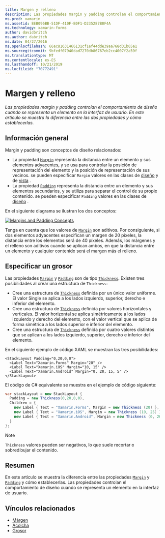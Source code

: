 ```yaml
---
title: Margen y relleno
description: Las propiedades margin y padding controlan el comportamiento de diseño cuando se representa un elemento en la interfaz de usuario. En este artículo se muestra la diferencia entre las dos propiedades y cómo establecerlas.
ms.prod: xamarin
ms.assetid: BEB096BB-51DF-410F-B0F1-D235287B0F4A
ms.technology: xamarin-forms
author: davidbritch
ms.author: dabritch
ms.date: 04/27/2016
ms.openlocfilehash: 66ac81631466131cf1ef44dde39aa768d31b65a1
ms.sourcegitcommit: 9bfedf07940dad7270db86767eb2cc4007f2a59f
ms.translationtype: MT
ms.contentlocale: es-ES
ms.lasthandoff: 10/21/2019
ms.locfileid: "70772491"
---
```

# <a name="margin-and-padding"></a>Margen y relleno

_Las propiedades margin y padding controlan el comportamiento de diseño cuando se representa un elemento en la interfaz de usuario. En este artículo se muestra la diferencia entre las dos propiedades y cómo establecerlas._

## <a name="overview"></a>Información general

Margin y padding son conceptos de diseño relacionados:

- La propiedad [`Margin`](xref:Xamarin.Forms.View.Margin) representa la distancia entre un elemento y sus elementos adyacentes, y se usa para controlar la posición de representación del elemento y la posición de representación de sus vecinos. se pueden especificar `Margin` valores en las clases de [diseño](~/xamarin-forms/user-interface/controls/layouts.md) y de [vista](~/xamarin-forms/user-interface/controls/views.md) .
- La propiedad [`Padding`](xref:Xamarin.Forms.Layout.Padding) representa la distancia entre un elemento y sus elementos secundarios, y se utiliza para separar el control de su propio contenido. se pueden especificar `Padding` valores en las clases de [diseño](~/xamarin-forms/user-interface/controls/layouts.md) .

En el siguiente diagrama se ilustran los dos conceptos:

[![](margin-and-padding-images/margins-and-padding-sml.png "Margins and Padding Concepts")](margin-and-padding-images/margins-and-padding.png#lightbox "Margins and Padding Concepts")

Tenga en cuenta que los valores de [`Margin`](xref:Xamarin.Forms.View.Margin) son aditivos. Por consiguiente, si dos elementos adyacentes especifican un margen de 20 píxeles, la distancia entre los elementos será de 40 píxeles. Además, los márgenes y el relleno son aditivos cuando se aplican ambos, en que la distancia entre un elemento y cualquier contenido será el margen más el relleno.

## <a name="specifying-a-thickness"></a>Especificar un grosor

Las propiedades [`Margin`](xref:Xamarin.Forms.View.Margin) y [`Padding`](xref:Xamarin.Forms.Layout.Padding) son de tipo [`Thickness`](xref:Xamarin.Forms.Thickness). Existen tres posibilidades al crear una estructura de `Thickness`:

- Cree una estructura de [`Thickness`](xref:Xamarin.Forms.Thickness) definida por un único valor uniforme. El valor Single se aplica a los lados izquierdo, superior, derecho e inferior del elemento.
- Cree una estructura de [`Thickness`](xref:Xamarin.Forms.Thickness) definida por valores horizontales y verticales. El valor horizontal se aplica simétricamente a los lados izquierdo y derecho del elemento, con el valor vertical que se aplica de forma simétrica a los lados superior e inferior del elemento.
- Cree una estructura de [`Thickness`](xref:Xamarin.Forms.Thickness) definida por cuatro valores distintos que se aplican a los lados izquierdo, superior, derecho e inferior del elemento.

En el siguiente ejemplo de código XAML se muestran las tres posibilidades:

```xaml
<StackLayout Padding="0,20,0,0">
  <Label Text="Xamarin.Forms" Margin="20" />
  <Label Text="Xamarin.iOS" Margin="10, 15" />
  <Label Text="Xamarin.Android" Margin="0, 20, 15, 5" />
</StackLayout>
```

El código de C# equivalente se muestra en el ejemplo de código siguiente:

```csharp
var stackLayout = new StackLayout {
  Padding = new Thickness(0,20,0,0),
  Children = {
    new Label { Text = "Xamarin.Forms", Margin = new Thickness (20) },
    new Label { Text = "Xamarin.iOS", Margin = new Thickness (10, 25) },
    new Label { Text = "Xamarin.Android", Margin = new Thickness (0, 20, 15, 5) }
  }
};
```

> [!NOTE]
> `Thickness` valores pueden ser negativos, lo que suele recortar o sobredibujar el contenido.

## <a name="summary"></a>Resumen

En este artículo se muestra la diferencia entre las propiedades [`Margin`](xref:Xamarin.Forms.View.Margin) y [`Padding`](xref:Xamarin.Forms.Layout.Padding) y cómo establecerlas. Las propiedades controlan el comportamiento de diseño cuando se representa un elemento en la interfaz de usuario.

## <a name="related-links"></a>Vínculos relacionados

- [Márgen](xref:Xamarin.Forms.View.Margin)
- [Acolcha](xref:Xamarin.Forms.Layout.Padding)
- [Grosor](xref:Xamarin.Forms.Thickness)
